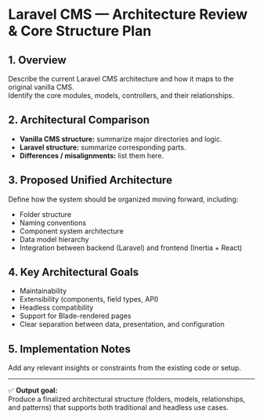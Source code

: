 # Laravel CMS — Architecture Review & Core Structure Plan

## 1. Overview

Describe the current Laravel CMS architecture and how it maps to the original vanilla CMS.  
Identify the core modules, models, controllers, and their relationships.

## 2. Architectural Comparison

- **Vanilla CMS structure:** summarize major directories and logic.
- **Laravel structure:** summarize corresponding parts.
- **Differences / misalignments:** list them here.

## 3. Proposed Unified Architecture

Define how the system should be organized moving forward, including:

- Folder structure
- Naming conventions
- Component system architecture
- Data model hierarchy
- Integration between backend (Laravel) and frontend (Inertia + React)

## 4. Key Architectural Goals

- Maintainability
- Extensibility (components, field types, API)
- Headless compatibility
- Support for Blade-rendered pages
- Clear separation between data, presentation, and configuration

## 5. Implementation Notes

Add any relevant insights or constraints from the existing code or setup.

---

✅ **Output goal:**  
Produce a finalized architectural structure (folders, models, relationships, and patterns) that supports both traditional and headless use cases.
